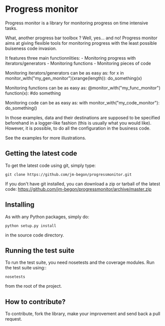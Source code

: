 Progress monitor
================
Progress monitor is a library for monitoring progress on time intensive tasks.

What, another progress bar toolbox ? Well, yes... and no! Progress monitor aims at giving flexible tools for monitoring progress with the least possible buiseness code invasion.

It features three main functionnlities:
	- Monitoring progress with iterators/generators
	- Monitoring functions
	- Monitoring pieces of code

Monitoring iterators/generators can be as easy as:
	for x in monitor_with("my_gen_monitor")(xrange(length)):
		do_something(x)

Monitoring functions can be as easy as:
	@monitor_with("my_func_monitor")
	function(x):
		#do something

Monitoring code can be as easy as:
	with monitor_with("my_code_monitor"):
		do_something()

In those examples, data and their destinations are supposed to be specified beforehand in a logger-like fashion (this is usually what you would like). However, it is possible, to do all the configuration in the business code.

See the examples for more illustrations.


Getting the latest code
-----------------------

To get the latest code using git, simply type:


    git clone https://github.com/jm-begon/progressmonitor.git

If you don't have git installed, you can download a zip or tarball of the
latest code: https://github.com/jm-begon/progressmonitor/archive/master.zip



Installing
----------

As with any Python packages, simply do:

    python setup.py install

in the source code directory.


Running the test suite
----------------------

To run the test suite, you need nosetests and the coverage modules.
Run the test suite using::

    nosetests

from the root of the project.


How to contribute?
------------------

To contribute, fork the library, make your improvement and send back a pull request.